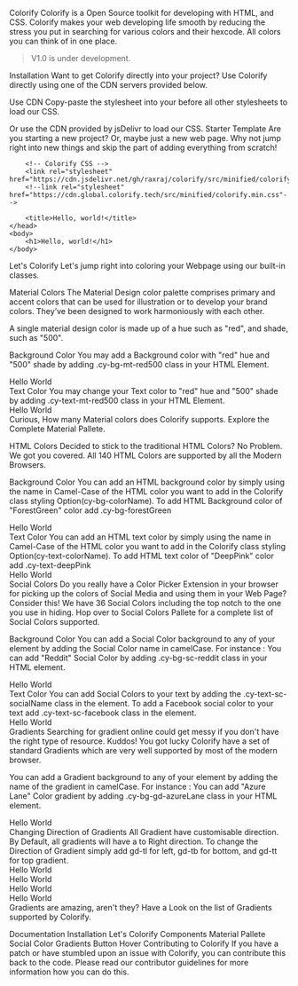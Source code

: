 Colorify
Colorify is a Open Source toolkit for developing with HTML, and CSS. Colorify makes your web developing life smooth by reducing the stress you put in searching for various colors and their hexcode. All colors you can think of in one place.

> V1.0 is under development.

Installation
Want to get Colorify directly into your project? Use Colorify directly using one of the CDN servers provided below.

Use CDN
Copy-paste the stylesheet into your before all other stylesheets to load our CSS.

<link rel="stylesheet" href="https://cdn.global.colorify.tech/src/minified/colorify.min.css">
Or use the CDN provided by jsDelivr to load our CSS.

<link rel="stylesheet" href="https://cdn.jsdelivr.net/gh/raxraj/colorify/src/minified/colorify.min.css">
Starter Template
Are you starting a new project? Or, maybe just a new web page. Why not jump right into new things and skip the part of adding everything from scratch!

<!doctype html>
<html lang="en">
	<head>
		<!-- Required meta tags -->
		<meta charset="utf-8">
		<meta name="viewport" content="width=device-width, initial-scale=1, shrink-to-fit=no">

		<!-- Colorify CSS -->
		<link rel="stylesheet" href="https://cdn.jsdelivr.net/gh/raxraj/colorify/src/minified/colorify.min.css">
		<!--link rel="stylesheet" href="https://cdn.global.colorify.tech/src/minified/colorify.min.css"-->

		<title>Hello, world!</title>
	</head>
	<body>
		<h1>Hello, world!</h1>
	</body>
</html>
Let's Colorify
Let's jump right into coloring your Webpage using our built-in classes.

Material Colors
The Material Design color palette comprises primary and accent colors that can be used for illustration or to develop your brand colors. They’ve been designed to work harmoniously with each other.

A single material design color is made up of a hue such as "red", and shade, such as "500".

Background Color
You may add a Background color with "red" hue and "500" shade by adding .cy-bg-mt-red500 class in your HTML Element.

<div class="cy-bg-mt-red500">Hello World</div>
Text Color
You may change your Text color to "red" hue and "500" shade by adding .cy-text-mt-red500 class in your HTML Element.

<div class="cy-text-mt-red500">Hello World</div>
Curious, How many Material colors does Colorify supports. Explore the Complete Material Pallete.

HTML Colors
Decided to stick to the traditional HTML Colors? No Problem. We got you covered. All 140 HTML Colors are supported by all the Modern Browsers.

Background Color
You can add an HTML background color by simply using the name in Camel-Case of the HTML color you want to add in the Colorify class styling Option(cy-bg-colorName). To add HTML Background color of "ForestGreen" color add .cy-bg-forestGreen

<div class="cy-bg-forestGreen">Hello World</div>
Text Color
You can add an HTML text color by simply using the name in Camel-Case of the HTML color you want to add in the Colorify class styling Option(cy-text-colorName). To add HTML text color of "DeepPink" color add .cy-text-deepPink

<div class="cy-text-deepPink">Hello World</div>
Social Colors
Do you really have a Color Picker Extension in your browser for picking up the colors of Social Media and using them in your Web Page? Consider this! We have 36 Social Colors including the top notch to the one you use in hiding. Hop over to Social Colors Pallete for a complete list of Social Colors supported.

Background Color
You can add a Social Color background to any of your element by adding the Social Color name in camelCase. For instance : You can add "Reddit" Social Color by adding .cy-bg-sc-reddit class in your HTML element.

<div class="cy-bg-sc-reddit">Hello World</div>
Text Color
You can add Social Colors to your text by adding the .cy-text-sc-socialName class in the element. To add a Facebook social color to your text add .cy-text-sc-facebook class in the element.

<div class="cy-text-sc-facebook">Hello World</div>
Gradients
Searching for gradient online could get messy if you don't have the right type of resource. Kuddos! You got lucky Colorify have a set of standard Gradients which are very well supported by most of the modern browser.

You can add a Gradient background to any of your element by adding the name of the gradient in camelCase. For instance : You can add "Azure Lane" Color gradient by adding .cy-bg-gd-azureLane class in your HTML element.

<div class="cy-bg-gd-azureLane">Hello World</div>
Changing Direction of Gradients
All Gradient have customisable direction. By Default, all gradients will have a to Right direction. To change the Direction of Gradient simply add gd-tl for left, gd-tb for bottom, and gd-tt for top gradient.

<div class="cy-bg-gd-jshine">Hello World</div>

<div class="cy-bg-gd-jshine gd-tl">Hello World</div>

<div class="cy-bg-gd-jshine gd-tb">Hello World</div>

<div class="cy-bg-gd-jshine gd-tt">Hello World</div>
Gradients are amazing, aren't they? Have a Look on the list of Gradients supported by Colorify.

Documentation
Installation
Let's Colorify
Components
Material Pallete
Social Color
Gradients
Button Hover
Contributing to Colorify
If you have a patch or have stumbled upon an issue with Colorify, you can contribute this back to the code. Please read our contributor guidelines for more information how you can do this.
